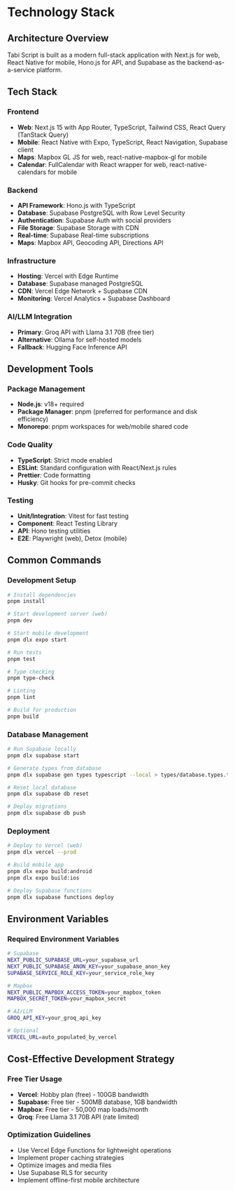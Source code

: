 # Technology Stack

## Architecture Overview

Tabi Script is built as a modern full-stack application with Next.js for web, React Native for mobile, Hono.js for API, and Supabase as the backend-as-a-service platform.

## Tech Stack

### Frontend

- **Web**: Next.js 15 with App Router, TypeScript, Tailwind CSS, React Query (TanStack Query)
- **Mobile**: React Native with Expo, TypeScript, React Navigation, Supabase client
- **Maps**: Mapbox GL JS for web, react-native-mapbox-gl for mobile
- **Calendar**: FullCalendar with React wrapper for web, react-native-calendars for mobile

### Backend

- **API Framework**: Hono.js with TypeScript
- **Database**: Supabase PostgreSQL with Row Level Security
- **Authentication**: Supabase Auth with social providers
- **File Storage**: Supabase Storage with CDN
- **Real-time**: Supabase Real-time subscriptions
- **Maps**: Mapbox API, Geocoding API, Directions API

### Infrastructure

- **Hosting**: Vercel with Edge Runtime
- **Database**: Supabase managed PostgreSQL
- **CDN**: Vercel Edge Network + Supabase CDN
- **Monitoring**: Vercel Analytics + Supabase Dashboard

### AI/LLM Integration

- **Primary**: Groq API with Llama 3.1 70B (free tier)
- **Alternative**: Ollama for self-hosted models
- **Fallback**: Hugging Face Inference API

## Development Tools

### Package Management

- **Node.js**: v18+ required
- **Package Manager**: pnpm (preferred for performance and disk efficiency)
- **Monorepo**: pnpm workspaces for web/mobile shared code

### Code Quality

- **TypeScript**: Strict mode enabled
- **ESLint**: Standard configuration with React/Next.js rules
- **Prettier**: Code formatting
- **Husky**: Git hooks for pre-commit checks

### Testing

- **Unit/Integration**: Vitest for fast testing
- **Component**: React Testing Library
- **API**: Hono testing utilities
- **E2E**: Playwright (web), Detox (mobile)

## Common Commands

### Development Setup

```bash
# Install dependencies
pnpm install

# Start development server (web)
pnpm dev

# Start mobile development
pnpm dlx expo start

# Run tests
pnpm test

# Type checking
pnpm type-check

# Linting
pnpm lint

# Build for production
pnpm build
```

### Database Management

```bash
# Run Supabase locally
pnpm dlx supabase start

# Generate types from database
pnpm dlx supabase gen types typescript --local > types/database.types.ts

# Reset local database
pnpm dlx supabase db reset

# Deploy migrations
pnpm dlx supabase db push
```

### Deployment

```bash
# Deploy to Vercel (web)
pnpm dlx vercel --prod

# Build mobile app
pnpm dlx expo build:android
pnpm dlx expo build:ios

# Deploy Supabase functions
pnpm dlx supabase functions deploy
```

## Environment Variables

### Required Environment Variables

```bash
# Supabase
NEXT_PUBLIC_SUPABASE_URL=your_supabase_url
NEXT_PUBLIC_SUPABASE_ANON_KEY=your_supabase_anon_key
SUPABASE_SERVICE_ROLE_KEY=your_service_role_key

# Mapbox
NEXT_PUBLIC_MAPBOX_ACCESS_TOKEN=your_mapbox_token
MAPBOX_SECRET_TOKEN=your_mapbox_secret

# AI/LLM
GROQ_API_KEY=your_groq_api_key

# Optional
VERCEL_URL=auto_populated_by_vercel
```

## Cost-Effective Development Strategy

### Free Tier Usage

- **Vercel**: Hobby plan (free) - 100GB bandwidth
- **Supabase**: Free tier - 500MB database, 1GB bandwidth
- **Mapbox**: Free tier - 50,000 map loads/month
- **Groq**: Free Llama 3.1 70B API (rate limited)

### Optimization Guidelines

- Use Vercel Edge Functions for lightweight operations
- Implement proper caching strategies
- Optimize images and media files
- Use Supabase RLS for security
- Implement offline-first mobile architecture
